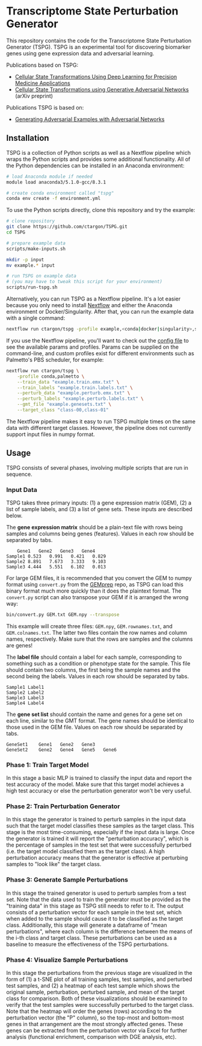 # Transcriptome State Perturbation Generator

This repository contains the code for the Transcriptome State Perturbation Generator (TSPG). TSPG is an experimental tool for discovering biomarker genes using gene expression data and adversarial learning.

Publications based on TSPG:
- [Cellular State Transformations Using Deep Learning for Precision Medicine Applications](https://www.cell.com/patterns/fulltext/S2666-3899(20)30115-X)
- [Cellular State Transformations using Generative Adversarial Networks](https://arxiv.org/abs/1907.00118) (arXiv preprint)

Publications TSPG is based on:
- [Generating Adversarial Examples with Adversarial Networks](https://arxiv.org/pdf/1801.02610.pdf)

## Installation

TSPG is a collection of Python scripts as well as a Nextflow pipeline which wraps the Python scripts and provides some additional functionality. All of the Python dependencies can be installed in an Anaconda environment:
```bash
# load Anaconda module if needed
module load anaconda3/5.1.0-gcc/8.3.1

# create conda environment called "tspg"
conda env create -f environment.yml
```

To use the Python scripts directly, clone this repository and try the example:
```bash
# clone repository
git clone https://github.com/ctargon/TSPG.git
cd TSPG

# prepare example data
scripts/make-inputs.sh

mkdir -p input
mv example.* input

# run TSPG on example data
# (you may have to tweak this script for your environment)
scripts/run-tspg.sh
```

Alternatively, you can run TSPG as a Nextflow pipeline. It's a lot easier because you only need to install [Nextflow](https://nextflow.io/) and either the Anaconda environment or Docker/Singularity. After that, you can run the example data with a single command:
```bash
nextflow run ctargon/tspg -profile example,<conda|docker|singularity>,standard
```

If you use the Nextflow pipeline, you'll want to check out the [config file](https://github.com/ctargon/TSPG/blob/master/nextflow.config) to see the available params and profiles. Params can be supplied on the command-line, and custom profiles exist for different environments such as Palmetto's PBS scheduler, for example:
```bash
nextflow run ctargon/tspg \
    -profile conda,palmetto \
    --train_data "example.train.emx.txt" \
    --train_labels "example.train.labels.txt" \
    --perturb_data "example.perturb.emx.txt" \
    --perturb_labels "example.perturb.labels.txt" \
    --gmt_file "example.genesets.txt" \
    --target_class "class-00,class-01"
```

The Nextflow pipeline makes it easy to run TSPG multiple times on the same data with different target classes. However, the pipeline does not currently support input files in numpy format.

## Usage

TSPG consists of several phases, involving multiple scripts that are run in sequence.

### Input Data

TSPG takes three primary inputs: (1) a gene expression matrix (GEM), (2) a list of sample labels, and (3) a list of gene sets. These inputs are described below.

The __gene expression matrix__ should be a plain-text file with rows being samples and columns being genes (features). Values in each row should be separated by tabs.
```
	Gene1	Gene2	Gene3	Gene4
Sample1	0.523	0.991	0.421	0.829
Sample2	8.891	7.673	3.333	9.103
Sample3	4.444	5.551	6.102	0.013
```

For large GEM files, it is recommended that you convert the GEM to numpy format using `convert.py` from the [GEMprep](https://github.com/SystemsGenetics/GEMprep) repo, as TSPG can load this binary format much more quickly than it does the plaintext format. The `convert.py` script can also transpose your GEM if it is arranged the wrong way:
```bash
bin/convert.py GEM.txt GEM.npy --transpose
```

This example will create three files: `GEM.npy`, `GEM.rownames.txt`, and `GEM.colnames.txt`. The latter two files contain the row names and column names, respectively. Make sure that the rows are samples and the columns are genes!

The __label file__ should contain a label for each sample, corresponding to something such as a condition or phenotype state for the sample. This file should contain two columns, the first being the sample names and the second being the labels. Values in each row should be separated by tabs.
```
Sample1	Label1
Sample2	Label2
Sample3	Label3
Sample4	Label4
```

The __gene set list__ should contain the name and genes for a gene set on each line, similar to the GMT format. The gene names should be identical to those used in the GEM file. Values on each row should be separated by tabs.
```
GeneSet1	Gene1	Gene2	Gene3
GeneSet2	Gene2	Gene4	Gene5	Gene6
```

### Phase 1: Train Target Model

In this stage a basic MLP is trained to classify the input data and report the test accuracy of the model. Make sure that this target model achieves a high test accuracy or else the perturbation generator won't be very useful.

### Phase 2: Train Perturbation Generator

In this stage the generator is trained to perturb samples in the input data such that the target model classifies these samples as the target class. This stage is the most time-consuming, especially if the input data is large. Once the generator is trained it will report the "perturbation accuracy", which is the percentage of samples in the test set that were successfully perturbed (i.e. the target model classified them as the target class). A high perturbation accuracy means that the generator is effective at perturbing samples to "look like" the target class.

### Phase 3: Generate Sample Perturbations

In this stage the trained generator is used to perturb samples from a test set. Note that the data used to train the generator must be provided as the "training data" in this stage as TSPG still needs to refer to it. The output consists of a perturbation vector for each sample in the test set, which when added to the sample should cause it to be classified as the target class. Additionally, this stage will generate a dataframe of "mean perturbations", where each column is the difference between the means of the i-th class and target class. These perturbations can be used as a baseline to measure the effectiveness of the TSPG perturbations.

### Phase 4: Visualize Sample Perturbations

In this stage the perturbations from the previous stage are visualized in the form of (1) a t-SNE plot of all training samples, test samples, and perturbed test samples, and (2) a heatmap of each test sample which shows the original sample, perturbation, perturbed sample, and mean of the target class for comparison. Both of these visualizations should be examined to verify that the test samples were successfully perturbed to the target class. Note that the heatmap will order the genes (rows) according to the perturbation vector (the "P" column), so the top-most and bottom-most genes in that arrangement are the most strongly affected genes. These genes can be extracted from the perturbation vector via Excel for further analysis (functional enrichment, comparison with DGE analysis, etc).
